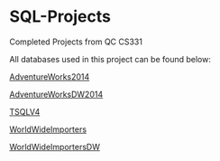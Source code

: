 # SQL-Projects
Completed Projects from QC CS331

All databases used in this project can be found below: 


[AdventureWorks2014](https://www.github.com/Microsoft/sql-server-samples/releases/download/adventureworks/AdventureWorks2014.bak)

[AdventureWorksDW2014](https://www.github.com/Microsoft/sql-server-samples/releases/download/adventureworks/AdventureWorksDW2014.bak)

[TSQLV4](http://www.tsql.solidq.com/SampleDatabases/TSQLV4.zip)

[WorldWideImporters](https://www.github.com/Microsoft/sql-server-samples/releases/download/wide-world-importers-v1.0/WideWorldImporters-Full.bak)

[WorldWideImportersDW](https://www.github.com/Microsoft/sql-server-samples/releases/download/wide-world-importers-v1.0/WideWorldImportersDW-Full.bak)
